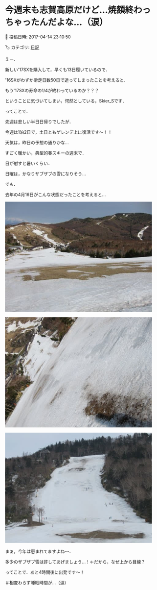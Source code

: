 # 今週末も志賀高原だけど…焼額終わっちゃったんだよな…（涙）

📅 投稿日時: 2017-04-14 23:10:50

🏷️ カテゴリ: [日記](cc4b5682fb7b8b144980957a978653fb0.md)

えー．





新しい'17SXを購入して，早くも13日履いているので．


'16SXがわずか滑走日数50日で逝ってしまったことを考えると．


もう'17SXの寿命の1/4が終わっているのか？？？


ということに気づいてしまい，愕然としている，Skier_Sです．





ってことで．


先週は悲しい半日日帰りでしたが．


今週は1泊2日で，土日ともゲレンデ上に復活です～！！





天気は，昨日の予想の通りかな…


すごく暖かい，典型的春スキーの週末で．


日が射すと暑いくらい．


日曜は，かなりザブザブの雪になりそう…





でも．


去年の4月16日がこんな状態だったことを考えると…




![e6535933278376c191acfe1364469d37.jpg](images/e6535933278376c191acfe1364469d37.jpg)









![450b2891718345b8c0258c373df66c91.jpg](images/450b2891718345b8c0258c373df66c91.jpg)









![829bae448c409100db39cfd31009c2ed.jpg](images/829bae448c409100db39cfd31009c2ed.jpg)




まぁ，今年は恵まれてますよね～．


多少のザブザブ雪は許してあげましょう…！←だから，なぜ上から目線？





ってことで．あと4時間後に出発です～！


＃相変わらず睡眠時間が…（涙）
